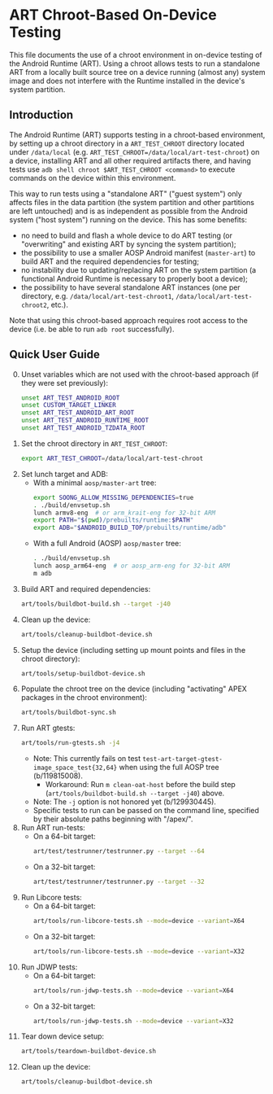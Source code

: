 # ART Chroot-Based On-Device Testing

This file documents the use of a chroot environment in on-device testing of the
Android Runtime (ART). Using a chroot allows tests to run a standalone ART from
a locally built source tree on a device running (almost any) system image and
does not interfere with the Runtime installed in the device's system partition.

## Introduction

The Android Runtime (ART) supports testing in a chroot-based environment, by
setting up a chroot directory in a `ART_TEST_CHROOT` directory located under
`/data/local` (e.g. `ART_TEST_CHROOT=/data/local/art-test-chroot`) on a device,
installing ART and all other required artifacts there, and having tests use `adb
shell chroot $ART_TEST_CHROOT <command>` to execute commands on the device
within this environment.

This way to run tests using a "standalone ART" ("guest system") only affects
files in the data partition (the system partition and other partitions are left
untouched) and is as independent as possible from the Android system ("host
system") running on the device. This has some benefits:

* no need to build and flash a whole device to do ART testing (or "overwriting"
  and existing ART by syncing the system partition);
* the possibility to use a smaller AOSP Android manifest (`master-art`) to build
  ART and the required dependencies for testing;
* no instability due to updating/replacing ART on the system partition (a
  functional Android Runtime is necessary to properly boot a device);
* the possibility to have several standalone ART instances (one per directory,
  e.g. `/data/local/art-test-chroot1`, `/data/local/art-test-chroot2`, etc.).

Note that using this chroot-based approach requires root access to the device
(i.e. be able to run `adb root` successfully).

## Quick User Guide

0. Unset variables which are not used with the chroot-based approach (if they
   were set previously):
   ```bash
   unset ART_TEST_ANDROID_ROOT
   unset CUSTOM_TARGET_LINKER
   unset ART_TEST_ANDROID_ART_ROOT
   unset ART_TEST_ANDROID_RUNTIME_ROOT
   unset ART_TEST_ANDROID_TZDATA_ROOT
   ```
1. Set the chroot directory in `ART_TEST_CHROOT`:
    ```bash
    export ART_TEST_CHROOT=/data/local/art-test-chroot
    ```
2. Set lunch target and ADB:
    * With a minimal `aosp/master-art` tree:
        ```bash
        export SOONG_ALLOW_MISSING_DEPENDENCIES=true
        . ./build/envsetup.sh
        lunch armv8-eng  # or arm_krait-eng for 32-bit ARM
        export PATH="$(pwd)/prebuilts/runtime:$PATH"
        export ADB="$ANDROID_BUILD_TOP/prebuilts/runtime/adb"
        ```
    * With a full Android (AOSP) `aosp/master` tree:
        ```bash
        . ./build/envsetup.sh
        lunch aosp_arm64-eng  # or aosp_arm-eng for 32-bit ARM
        m adb
        ```
3. Build ART and required dependencies:
    ```bash
    art/tools/buildbot-build.sh --target -j40
    ```
4. Clean up the device:
    ```bash
    art/tools/cleanup-buildbot-device.sh
    ```
5. Setup the device (including setting up mount points and files in the chroot directory):
    ```bash
    art/tools/setup-buildbot-device.sh
    ```
6. Populate the chroot tree on the device (including "activating" APEX packages
   in the chroot environment):
    ```bash
    art/tools/buildbot-sync.sh
    ```
7. Run ART gtests:
    ```bash
    art/tools/run-gtests.sh -j4
    ```
    * Note: This currently fails on test
    `test-art-target-gtest-image_space_test{32,64}` when using the full AOSP
    tree (b/119815008).
        * Workaround: Run `m clean-oat-host` before the build step
        (`art/tools/buildbot-build.sh --target -j40`) above.
    * Note: The `-j` option is not honored yet (b/129930445).
    * Specific tests to run can be passed on the command line, specified by
    their absolute paths beginning with "/apex/".
8. Run ART run-tests:
    * On a 64-bit target:
        ```bash
        art/test/testrunner/testrunner.py --target --64
        ```
    * On a 32-bit target:
        ```bash
        art/test/testrunner/testrunner.py --target --32
        ```
9. Run Libcore tests:
    * On a 64-bit target:
        ```bash
        art/tools/run-libcore-tests.sh --mode=device --variant=X64
        ```
    * On a 32-bit target:
        ```bash
        art/tools/run-libcore-tests.sh --mode=device --variant=X32
        ```
10. Run JDWP tests:
    * On a 64-bit target:
        ```bash
        art/tools/run-jdwp-tests.sh --mode=device --variant=X64
        ```
    * On a 32-bit target:
        ```bash
        art/tools/run-jdwp-tests.sh --mode=device --variant=X32
        ```
11. Tear down device setup:
    ```bash
    art/tools/teardown-buildbot-device.sh
    ```
12. Clean up the device:
    ```bash
    art/tools/cleanup-buildbot-device.sh
    ```
